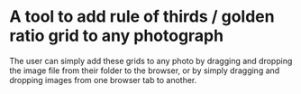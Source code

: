# A tool to add rule of thirds / golden ratio grid to any photograph

The user can simply add these grids to any photo by dragging and dropping the image file from
their folder to the browser, or by simply dragging and dropping images from one browser tab to
another.
